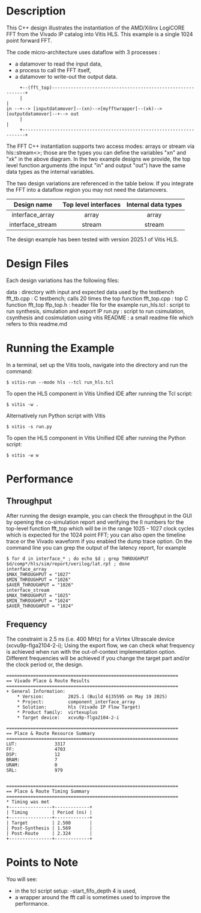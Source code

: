 Description
===========

This C++ design illustrates the instantiation of the AMD/Xilinx LogiCORE FFT from the Vivado IP catalog into Vitis HLS. This example is a single 1024 point forward FFT.

The code micro-architecture uses dataflow with 3 processes : 
* a datamover to read the input data,
* a process to call the FFT itself,
* a datamover to write-out the output data. 


```
     +--(fft_top)------------------------------------------------------------+
     |                                                                       |
in --+--> [inputdatamover]--(xn)-->[myfftwrapper]--(xk)-->[outputdatamover]--+--> out
     |                                                                       |
     +-----------------------------------------------------------------------+
```

The FFT C++ instantiation supports two access modes: arrays or stream via hls::stream<>; those are the types you can define the variables "xn" and "xk" in the above diagram. In the two example designs we provide, the top level function arguments (the input "in" and output "out") have the same data types as the internal variables. 

The two design variations are referenced in the table below. If you integrate the FFT into a dataflow region you may not need the datamovers.


|   Design name    | Top level interfaces | Internal data types |
|:----------------:|:--------------------:|:-------------------:|
| interface_array  |         array        |         array       |
| interface_stream |        stream        |        stream       |

The design example has been tested with version 2025.1 of Vitis HLS.

Design Files
============
Each design variations has the following files:

data        : directory with input and expected data used by the testbench
fft_tb.cpp  : C testbench; calls 20 times the top function
fft_top.cpp : top C function fft_top
ffp_top.h   : header file for the example 
run_hls.tcl : script to run synthesis, simulation and export IP
run.py	    : script to run csimulation, csynthesis and cosimulation using vitis
README      : a small readme file which refers to this readme.md

Running the Example
===================
In a terminal, set up the Vitis tools, navigate into the directory and run the command: 
```
$ vitis-run --mode hls --tcl run_hls.tcl
```
To open the HLS component in Vitis Unified IDE after running the Tcl script:
```
$ vitis -w .
```
Alternatively run Python script with Vitis
```
$ vitis -s run.py
```
To open the HLS component in Vitis Unified IDE after running the Python script:
```
$ vitis -w w
```

Performance
===========

## Throughput
After running the design example, you can check the throughput in the GUI by opening the co-simulation report and verifying the II numbers for the top-level function fft_top which will be in the range 1025 - 1027 clock cycles which is expected for the 1024 point FFT; you can also open the timeline trace or the Vivado waveform if you enabled the dump trace option.
On the command line you can grep the output of the latency report, for example 
```
$ for d in interface_* ; do echo $d ; grep THROUGHPUT $d/comp*/hls/sim/report/verilog/lat.rpt ; done
interface_array
$MAX_THROUGHPUT = "1027"
$MIN_THROUGHPUT = "1026"
$AVER_THROUGHPUT = "1026"
interface_stream
$MAX_THROUGHPUT = "1025"
$MIN_THROUGHPUT = "1024"
$AVER_THROUGHPUT = "1024"
```

## Frequency
The constraint is 2.5 ns (i.e. 400 MHz) for a Virtex Ultrascale device (xcvu9p-flga2104-2-i); Using the export flow, we can check what frequency is achieved when run with the out-of-context implementation option. 
Different frequencies will be achieved if you change the target part and/or the clock period or, the design.

```
================================================================
== Vivado Place & Route Results
================================================================
+ General Information:
    * Version:         2025.1 (Build 6135595 on May 19 2025)
    * Project:         component_interface_array
    * Solution:        hls (Vivado IP Flow Target)
    * Product family:  virtexuplus
    * Target device:   xcvu9p-flga2104-2-i

================================================================
== Place & Route Resource Summary
================================================================
LUT:              3317
FF:               4703
DSP:              12
BRAM:             7
URAM:             0
SRL:              979


================================================================
== Place & Route Timing Summary
================================================================
* Timing was met
+----------------+-------------+
| Timing         | Period (ns) |
+----------------+-------------+
| Target         | 2.500       |
| Post-Synthesis | 1.569       |
| Post-Route     | 2.324       |
+----------------+-------------+

```

Points to Note 
===============
You will see:
- in the tcl script setup: -start_fifo_depth 4 is used,
- a wrapper around the fft call is sometimes used to improve the performance.